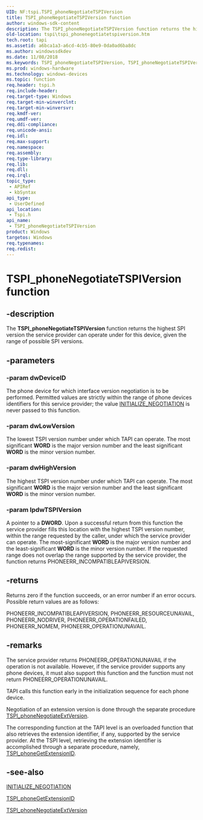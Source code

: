 ```yaml
---
UID: NF:tspi.TSPI_phoneNegotiateTSPIVersion
title: TSPI_phoneNegotiateTSPIVersion function
author: windows-sdk-content
description: The TSPI_phoneNegotiateTSPIVersion function returns the highest SPI version the service provider can operate under for this device, given the range of possible SPI versions.
old-location: tspi\tspi_phonenegotiatetspiversion.htm
tech.root: tapi
ms.assetid: a6bca1a3-a6cd-4cb5-80e9-0da0ad6ba8dc
ms.author: windowssdkdev
ms.date: 11/08/2018
ms.keywords: TSPI_phoneNegotiateTSPIVersion, TSPI_phoneNegotiateTSPIVersion function [TAPI 2.2], _tspi_tspi_phonenegotiatetspiversion, tspi.tspi_phonenegotiatetspiversion, tspi/TSPI_phoneNegotiateTSPIVersion
ms.prod: windows-hardware
ms.technology: windows-devices
ms.topic: function
req.header: tspi.h
req.include-header: 
req.target-type: Windows
req.target-min-winverclnt: 
req.target-min-winversvr: 
req.kmdf-ver: 
req.umdf-ver: 
req.ddi-compliance: 
req.unicode-ansi: 
req.idl: 
req.max-support: 
req.namespace: 
req.assembly: 
req.type-library: 
req.lib: 
req.dll: 
req.irql: 
topic_type:
 - APIRef
 - kbSyntax
api_type:
 - UserDefined
api_location:
 - Tspi.h
api_name:
 - TSPI_phoneNegotiateTSPIVersion
product: Windows
targetos: Windows
req.typenames: 
req.redist: 
---
```


# TSPI_phoneNegotiateTSPIVersion function


## -description


The 
<b>TSPI_phoneNegotiateTSPIVersion</b> function returns the highest SPI version the service provider can operate under for this device, given the range of possible SPI versions.


## -parameters




### -param dwDeviceID

The phone device for which interface version negotiation is to be performed. Permitted values are strictly within the range of phone devices identifiers for this service provider; the value 
<a href="https://msdn.microsoft.com/ce978913-47a1-4387-bd1b-1795aaf82dd7">INITIALIZE_NEGOTIATION</a> is never passed to this function.


### -param dwLowVersion

The lowest TSPI version number under which TAPI can operate. The most significant <b>WORD</b> is the major version number and the least significant <b>WORD</b> is the minor version number.


### -param dwHighVersion

The highest TSPI version number under which TAPI can operate. The most significant <b>WORD</b> is the major version number and the least significant <b>WORD</b> is the minor version number.


### -param lpdwTSPIVersion

A pointer to a <b>DWORD</b>. Upon a successful return from this function the service provider fills this location with the highest TSPI version number, within the range requested by the caller, under which the service provider can operate. The most-significant <b>WORD</b> is the major version number and the least-significant <b>WORD</b> is the minor version number. If the requested range does not overlap the range supported by the service provider, the function returns PHONEERR_INCOMPATIBLEAPIVERSION.


## -returns



Returns zero if the function succeeds, or an error number if an error occurs. Possible return values are as follows:

PHONEERR_INCOMPATIBLEAPIVERSION, PHONEERR_RESOURCEUNAVAIL, PHONEERR_NODRIVER, PHONEERR_OPERATIONFAILED, PHONEERR_NOMEM, PHONEERR_OPERATIONUNAVAIL.




## -remarks



The service provider returns PHONEERR_OPERATIONUNAVAIL if the operation is not available. However, if the service provider supports any phone devices, it must also support this function and the function must not return PHONEERR_OPERATIONUNAVAIL.

TAPI calls this function early in the initialization sequence for each phone device.

Negotiation of an extension version is done through the separate procedure 
<a href="https://msdn.microsoft.com/03ea6d25-8e65-4c8a-80dc-f2ecd214ad0e">TSPI_phoneNegotiateExtVersion</a>.

The corresponding function at the TAPI level is an overloaded function that also retrieves the extension identifier, if any, supported by the service provider. At the TSPI level, retrieving the extension identifier is accomplished through a separate procedure, namely, 
<a href="https://msdn.microsoft.com/c4c1c68f-0a48-40f2-8eb9-f54c3572578c">TSPI_phoneGetExtensionID</a>.




## -see-also




<a href="https://msdn.microsoft.com/ce978913-47a1-4387-bd1b-1795aaf82dd7">INITIALIZE_NEGOTIATION</a>



<a href="https://msdn.microsoft.com/c4c1c68f-0a48-40f2-8eb9-f54c3572578c">TSPI_phoneGetExtensionID</a>



<a href="https://msdn.microsoft.com/03ea6d25-8e65-4c8a-80dc-f2ecd214ad0e">TSPI_phoneNegotiateExtVersion</a>
 

 

